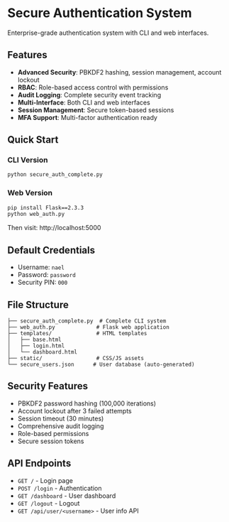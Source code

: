 # Secure Authentication System

Enterprise-grade authentication system with CLI and web interfaces.

## Features

- **Advanced Security**: PBKDF2 hashing, session management, account lockout
- **RBAC**: Role-based access control with permissions
- **Audit Logging**: Complete security event tracking
- **Multi-Interface**: Both CLI and web interfaces
- **Session Management**: Secure token-based sessions
- **MFA Support**: Multi-factor authentication ready

## Quick Start

### CLI Version
```bash
python secure_auth_complete.py
```

### Web Version
```bash
pip install Flask==2.3.3
python web_auth.py
```
Then visit: http://localhost:5000

## Default Credentials
- Username: `nael`
- Password: `password`  
- Security PIN: `000`

## File Structure
```
├── secure_auth_complete.py  # Complete CLI system
├── web_auth.py             # Flask web application
├── templates/              # HTML templates
│   ├── base.html
│   ├── login.html
│   └── dashboard.html
├── static/                 # CSS/JS assets
└── secure_users.json      # User database (auto-generated)
```

## Security Features
- PBKDF2 password hashing (100,000 iterations)
- Account lockout after 3 failed attempts
- Session timeout (30 minutes)
- Comprehensive audit logging
- Role-based permissions
- Secure session tokens

## API Endpoints
- `GET /` - Login page
- `POST /login` - Authentication
- `GET /dashboard` - User dashboard
- `GET /logout` - Logout
- `GET /api/user/<username>` - User info API